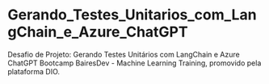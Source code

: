 # Gerando_Testes_Unitarios_com_LangChain_e_Azure_ChatGPT
Desafio de Projeto: Gerando Testes Unitários com LangChain e Azure ChatGPT Bootcamp BairesDev - Machine Learning Training, promovido pela plataforma DIO.
